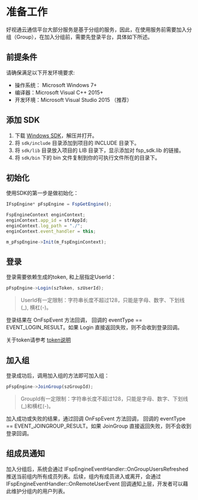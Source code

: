 # 准备工作

好视通云通信平台大部分服务是基于分组的服务，因此，在使用服务前需要加入分组（Group），在加入分组前，需要先登录平台，具体如下所述。

## 前提条件

请确保满足以下开发环境要求:

-   操作系统： Microsoft Windows 7+
-   编译器：Microsoft Visual C++ 2015+
-   开发环境：Microsoft Visual Studio 2015 （推荐）

## 添加 SDK

1.  下载 [Windows SDK](http://paas.hst.com/developer/downloadSDK)，解压并打开。
2.  将 `sdk/include` 目录添加到项目的 INCLUDE 目录下。
3.  将 `sdk/lib` 目录放入项目的 LIB 目录下，显示添加对 fsp_sdk.lib 的链接。 
4.  将 `sdk/bin` 下的 bin 文件复制到你的可执行文件所在的目录下。


## 初始化
使用SDK的第一步是做初始化：

```js
IFspEngine* pFspEngine = FspGetEngine();

FspEngineContext enginContext; 
enginContext.app_id = strAppId;
enginContext.log_path = "./";
enginContext.event_handler = this;

m_pFspEngine->Init(m_FspEnginContext);
```


## 登录
登录需要依赖生成的token, 和上层指定UserId：

```js
pFspEngine->Login(szToken, szUserId);
```

> UserId有一定限制：字符串长度不超过128，只能是字母、数字、下划线(_), 横杠(-)。

登录结果在 OnFspEvent 方法回调， 回调的 eventType == EVENT_LOGIN_RESULT。如果 Login 直接返回失败，则不会收到登录回调。

关于token请参考 [token说明](./token.md)

## 加入组

登录成功后，调用加入组的方法即可加入组：

```js
pFspEngine->JoinGroup(szGroupId);
```

> GroupId有一定限制：字符串长度不超过128，只能是字母、数字、下划线(_)和横杠(-)。

加入成功或失败的结果，通过回调 OnFspEvent 方法回调， 回调的 eventType == EVENT_JOINGROUP_RESULT。如果 JoinGroup 直接返回失败，则不会收到登录回调。

## 组成员通知
加入分组后，系统会通过 IFspEngineEventHandler::OnGroupUsersRefreshed 推送当前组内所有成员列表。后续，组内有成员进入或离开，会通过 IFspEngineEventHandler::OnRemoteUserEvent 回调通知上层，开发者可以藉此维护分组内的用户列表。
